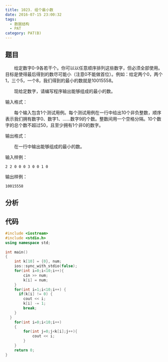 ```yaml
---
title: 1023. 组个最小数
date: 2016-07-15 23:00:32
tags: 
  - 数据结构
  - PAT
category: PAT(B)
---
```


题目
---
&emsp;&emsp;给定数字0-9各若干个。你可以以任意顺序排列这些数字，但必须全部使用。目标是使得最后得到的数尽可能小（注意0不能做首位）。例如：给定两个0，两个1，三个5，一个8，我们得到的最小的数就是10015558。

&emsp;&emsp;现给定数字，请编写程序输出能够组成的最小的数。

输入格式：

&emsp;&emsp;每个输入包含1个测试用例。每个测试用例在一行中给出10个非负整数，顺序表示我们拥有数字0、数字1、……数字9的个数。整数间用一个空格分隔。10个数字的总个数不超过50，且至少拥有1个非0的数字。

输出格式：

&emsp;&emsp;在一行中输出能够组成的最小的数。
<!-- more -->
输入样例：

	2 2 0 0 0 3 0 0 1 0
输出样例：

	10015558


分析
---

代码
---
```C++
#include <iostream>
#include <stdio.h>
using namespace std;
 
int main()
{
    int k[10] = {0}, num;
    ios::sync_with_stdio(false);
    for(int i=0;i<10;i++){
        cin >> num;
        k[i] = num;
    }
    for(int i=1;i<10;i++) {
      if(k[i] != 0) {
        cout << i;
        k[i] -= 1;
        break;
    }
  } 
    for(int i=0;i<10;i++)
    {
        for(int j=0;j<k[i];j++){
            cout << i;
        }
    }
    return 0;
}
```